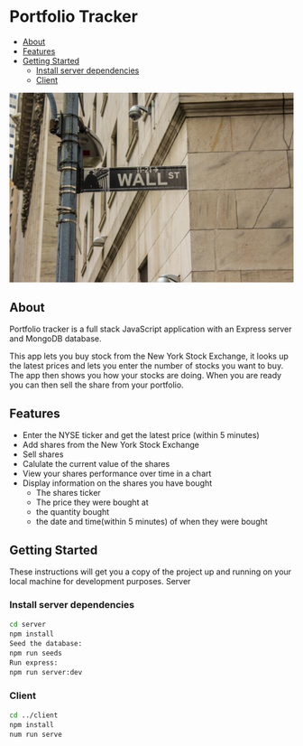 # Portfolio Tracker

- [About](#about)
- [Features](#features)
- [Getting Started](#getting-started)
  - [Install server dependencies](#install-server-dependencies)
  - [Client](#client)

![Wall street sign, Photo by Sophie Backes on Unsplash](./images/wall_st.jpeg)

## About

Portfolio tracker is a full stack JavaScript application with an Express server and MongoDB database.

This app lets you buy stock from the New York Stock Exchange, it looks up the latest prices and lets you enter the number of stocks you want to buy.  The app then shows you how your stocks are doing.  When you are ready you can then sell the share from your portfolio.

## Features

- Enter the NYSE ticker and get the latest price (within 5 minutes)
- Add shares from the New York Stock Exchange
- Sell shares
- Calulate the current value of the shares
- View your shares performance over time in a chart
- Display information on the shares you have bought
  - The shares ticker
  - The price they were bought at
  - the quantity bought
  - the date and time(within 5 minutes) of when they were bought

## Getting Started

These instructions will get you a copy of the project up and running on your local machine for development purposes.
Server

### Install server dependencies

```zsh
cd server
npm install
Seed the database:
npm run seeds
Run express:
npm run server:dev
```

### Client

```zsh
cd ../client
npm install
num run serve
```
